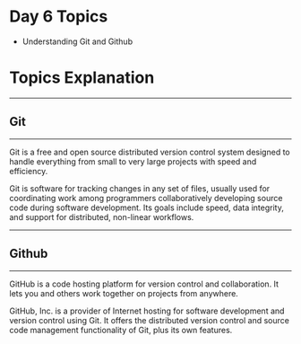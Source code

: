 <!-- Day 6 -->

# Day 6 Topics

- Understanding Git and Github



# Topics Explanation 

<hr>

## Git

<hr>

Git is a free and open source distributed version control system designed to handle everything from small to very large projects with speed and efficiency.

Git is software for tracking changes in any set of files, usually used for coordinating work among programmers collaboratively developing source code during software development. Its goals include speed, data integrity, and support for distributed, non-linear workflows.

<hr>

## Github

<hr>

GitHub is a code hosting platform for version control and collaboration. It lets you and others work together on projects from anywhere.

GitHub, Inc. is a provider of Internet hosting for software development and version control using Git. It offers the distributed version control and source code management functionality of Git, plus its own features.